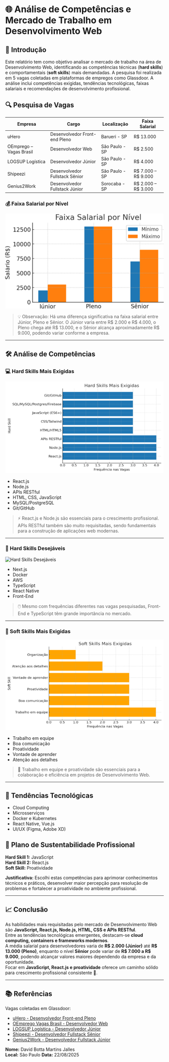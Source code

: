 # 🌐 Análise de Competências e Mercado de Trabalho em Desenvolvimento Web

## 📘 Introdução
Este relatório tem como objetivo analisar o mercado de trabalho na área de Desenvolvimento Web, identificando as competências técnicas (**hard skills**) e comportamentais (**soft skills**) mais demandadas. A pesquisa foi realizada em 5 vagas coletadas em plataformas de empregos como Glassdoor. A análise inclui competências exigidas, tendências tecnológicas, faixas salariais e recomendações de desenvolvimento profissional.

## 🔍 Pesquisa de Vagas

| Empresa             | Cargo                         | Localização     | Faixa Salarial         |
|--------------------|-------------------------------|----------------|-----------------------|
| uHero               | Desenvolvedor Front-end Pleno | Barueri - SP   | R$ 13.000             |
| OEmprego – Vagas Brasil | Desenvolvedor Web          | São Paulo - SP | R$ 2.500              |
| LOGSUP Logística    | Desenvolvedor Júnior          | São Paulo - SP | R$ 4.000              |
| Shipeezi            | Desenvolvedor Fullstack Sênior| São Paulo - SP | R$ 7.000 – R$ 9.000   |
| Genius2Work         | Desenvolvedor Fullstack Júnior| Sorocaba - SP  | R$ 2.000 – R$ 3.000   |

### 💰 Faixa Salarial por Nível
  ![Faixa Salarial por Nível](img/FaixaSalárial.png)

> 💡 Observação: Há uma diferença significativa na faixa salarial entre Júnior, Pleno e Sênior. O Júnior varia entre R$ 2.000 e R$ 4.000, o Pleno chega até R$ 13.000, e o Sênior alcança aproximadamente R$ 9.000, podendo variar conforme a empresa.
---

## 🛠️ Análise de Competências

### 💻 Hard Skills Mais Exigidas
  ![Hard Skills Mais Exigidas](img/HardSkillsExigidas.png)

- React.js  
- Node.js  
- APIs RESTful  
- HTML, CSS, JavaScript  
- MySQL/PostgreSQL  
- Git/GitHub  

> ⚡ React.js e Node.js são essenciais para o crescimento profissional. APIs RESTful também são muito requisitadas, sendo fundamentais para a construção de aplicações web modernas.
---

### 🌟 Hard Skills Desejáveis
  ![Hard Skills Desejáveis](img/HardSkillsDesejavéis.png)

- Next.js  
- Docker  
- AWS  
- TypeScript  
- React Native
- Front-End
  
> 🖱️ Mesmo com frequências diferentes nas vagas pesquisadas, Front-End e TypeScript têm grande importância no mercado.
---

### 🧩 Soft Skills Mais Exigidas
  ![Soft Skills Mais Exigidas](img/SoftSkillsmaisExigidas.png)

- Trabalho em equipe  
- Boa comunicação  
- Proatividade  
- Vontade de aprender  
- Atenção aos detalhes  

> 🤝 Trabalho em equipe e proatividade são essenciais para a colaboração e eficiência em projetos de Desenvolvimento Web.

---

## 🚀 Tendências Tecnológicas
- Cloud Computing  
- Microsserviços  
- Docker e Kubernetes  
- React Native, Vue.js  
- UI/UX (Figma, Adobe XD)  

## 🎯 Plano de Sustentabilidade Profissional
**Hard Skill 1:** JavaScript  
**Hard Skill 2:** React.js  
**Soft Skill:** Proatividade  

**Justificativa:** Escolhi estas competências para aprimorar conhecimentos técnicos e práticos, desenvolver maior percepção para resolução de problemas e fortalecer a proatividade no ambiente profissional.

---

## 📈 Conclusão
As habilidades mais requisitadas pelo mercado de Desenvolvimento Web são **JavaScript, React.js, Node.js, HTML, CSS e APIs RESTful**.  
Entre as tendências tecnológicas emergentes, destacam-se **cloud computing, containers e frameworks modernos**.  
A média salarial para desenvolvedores varia de **R$ 2.000 (Júnior)** até **R$ 13.000 (Pleno)**, enquanto o nível **Sênior** pode variar de **R$ 7.000 a R$ 9.000**, podendo alcançar valores maiores dependendo da empresa e da oportunidade.  
Focar em **JavaScript, React.js e proatividade** oferece um caminho sólido para crescimento profissional consistente 🚀.

---

## 📚 Referências
Vagas coletadas em Glassdoor:  
- [uHero - Desenvolvedor Front-end Pleno](https://www.glassdoor.com.br/job-listing/desenvolvedor-front-end-pleno-uhero-JV_IC2464198_KO0,29_KE30,35.htm?jl=1009830185215)  
- [OEmprego Vagas Brasil - Desenvolvedor Web](https://www.glassdoor.com.br/job-listing/desenvolvedor-web-sao-paulo-oemprego-vagas-brasil-JV_IC2479061_KO0,27_KE28,49.htm?jl=1009835875222)  
- [LOGSUP Logística - Desenvolvedor Júnior](https://www.glassdoor.com.br/job-listing/desenvolvedor-j%C3%BAnior-logsup-logistica-e-transportes-JV_IC2479061_KO0,20_KE21,51.htm?jl=1009836709221)  
- [Shipeezi - Desenvolvedor Fullstack Sênior](https://www.glassdoor.com.br/job-listing/desenvolvedor-fullstack-s%C3%AAnior-shipeezi-JV_IC2479061_KO0,30_KE31,39.htm?jl=1009839690579)  
- [Genius2Work - Desenvolvedor Fullstack Júnior](https://www.glassdoor.com.br/job-listing/desenvolvedor-fullstack-jr-genius2work-servicos-JV_IC2475809_KO0,26_KE27,47.htm?jl=1009839279498)  

**Nome:** David Botta Martins Jalles  
**Local:** São Paulo 
**Data:** 22/08/2025

